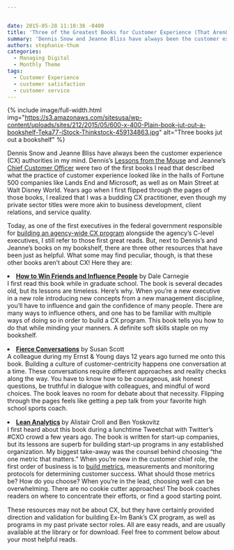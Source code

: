 ```yaml
---


date: 2015-05-28 11:10:38 -0400
title: 'Three of the Greatest Books for Customer Experience (That Aren&amp;#8217;t about Customer Experience)'
summary: 'Dennis Snow and Jeanne Bliss have always been the customer experience (CX) authorities in my mind. Dennis&rsquo;s&nbsp;Lessons from the Mouse and Jeanne&rsquo;s Chief Customer Officer were two of the first books I read that described what the practice of customer experience looked like in the halls of Fortune 500 companies like Lands End and Microsoft,'
authors: stephanie-thum
categories:
  - Managing Digital
  - Monthly Theme
tags:
  - Customer Experience
  - customer satisfaction
  - customer service
---
```



{% include image/full-width.html img="https://s3.amazonaws.com/sitesusa/wp-content/uploads/sites/212/2015/05/600-x-400-Plain-book-jut-out-a-bookshelf-Teka77-iStock-Thinkstock-459134863.jpg" alt="Three books jut out a bookshelf" %} 

Dennis Snow and Jeanne Bliss have always been the customer experience (CX) authorities in my mind. Dennis’s [Lessons from the Mouse](http://www.amazon.com/Lessons-Mouse-Applying-Secrets-Organization/dp/0615372414/ref=sr_1_1?s=books&ie=UTF8&qid=1432673244&sr=1-1) and Jeanne’s [Chief Customer Officer](http://www.amazon.com/Chief-Customer-Officer-Getting-Passionate/dp/0787980943/ref=asap_bc?ie=UTF8) were two of the first books I read that described what the practice of customer experience looked like in the halls of Fortune 500 companies like Lands End and Microsoft, as well as on Main Street at Walt Disney World. Years ago when I first flipped through the pages of those books, I realized that I was a budding CX practitioner, even though my private sector titles were more akin to business development, client relations, and service quality.

Today, as one of the first executives in the federal government responsible for [building an agency-wide CX program](https://www.WHATEVER/2015/05/13/three-ways-to-evolve-your-agencys-customer-mindset/ "Three Ways to Evolve Your Agency’s Customer Mindset") alongside the agency&#8217;s C-level executives, I still refer to those first great reads. But, next to Dennis&#8217;s and Jeanne&#8217;s books on my bookshelf, there are three other resources that have been just as helpful. What some may find peculiar, though, is that these other books aren&#8217;t about CX! Here they are:

<li style="margin-bottom: 15px">
  <a href="http://www.amazon.com/How-Win-Friends-Influence-People/dp/1508569754"><strong>How to Win Friends and Influence People</strong></a> by Dale Carnegie<br /> I first read this book while in graduate school. The book is several decades old, but its lessons are timeless. Here’s why. When you&#8217;re a new executive in a new role introducing new concepts from a new management discipline, you’ll have to influence and gain the confidence of many people. There are many ways to influence others, and one has to be familiar with multiple ways of doing so in order to build a CX program. This book tells you how to do that while minding your manners. A definite soft skills staple on my bookshelf.
</li>
<li style="margin-bottom: 15px">
  <a href="http://www.amazon.com/Fierce-Conversations-Achieving-Success-Conversation/dp/0425193373/ref=asap_bc?ie=UTF8"><strong>Fierce Conversations</strong></a> by Susan Scott<br /> A colleague during my Ernst & Young days 12 years ago turned me onto this book. Building a culture of customer-centricity happens one conversation at a time. These conversations require different approaches and reality checks along the way. You have to know how to be courageous, ask honest questions, be truthful in dialogue with colleagues, and mindful of word choices. The book leaves no room for debate about that necessity. Flipping through the pages feels like getting a pep talk from your favorite high school sports coach.
</li>
<li style="margin-bottom: 15px">
  <strong><a href="http://leananalyticsbook.com/">Lean Analytics</a> </strong>by Alistair Croll and Ben Yoskovitz<br /> I first heard about this book during a lunchtime Tweetchat with Twitter&#8217;s #CXO crowd a few years ago. The book is written for start-up companies, but its lessons are superb for building start-up programs in any established organization. My biggest take-away was the counsel behind choosing “the one metric that matters.” When you’re new in the customer chief role, the first order of business is to <a title="Government CX:  Where Do You Find the Right Foundational Metrics?" href="https://www.WHATEVER/2014/06/16/government-cx-where-do-you-find-the-right-foundational-metrics/">build metrics</a>, measurements and monitoring protocols for determining customer success. What should those metrics be? How do you choose? When you&#8217;re in the lead, choosing well can be overwhelming. There are no cookie cutter approaches! The book coaches readers on where to concentrate their efforts, or find a good starting point.
</li>

These resources may not be about CX, but they have certainly provided direction and validation for building Ex-Im Bank&#8217;s CX program, as well as programs in my past private sector roles. All are easy reads, and are usually available at the library or for download. Feel free to comment below about your most helpful reads.